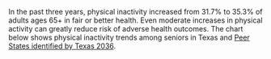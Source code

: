 In the past three years, physical inactivity increased from 31.7% to 35.3% of adults ages 65+ in fair or better health. Even moderate increases in physical activity can greatly reduce risk of adverse health outcomes. The chart below shows physical inactivity trends among seniors in Texas and [Peer States identified by Texas 2036](https://framework.texas2036.org/about/peer-states/).